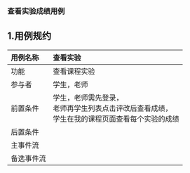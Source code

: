 ### 查看实验成绩用例
## 1.用例规约
|用例名称|查看实验|  
|:-|:-|  
|功能|查看课程实验|  
|参与者|学生，老师|  
|前置条件|学生，老师需先登录，<br>老师再学生列表点击评改后查看成绩，<br>学生在我的课程页面查看每个实验的成绩|  
|后置条件||
|主事件流||  
|备选事件流||